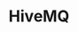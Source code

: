 ---
title: HiveMQ
categories:
  - message-broker
docs:
  - id: java
    url: https://java.testcontainers.org/modules/hivemq/
    maintainer: core
    example: |
      ```java
      var hivemqCe = new HiveMQContainer(DockerImageName.parse("hivemq/hivemq-ce")
        .withTag("2021.3"))
      hivemqCe.start();
      ```
    installation: |
      ```xml
      <dependency>
          <groupId>org.testcontainers</groupId>
          <artifactId>hivemq</artifactId>
          <version>1.19.8</version>
          <scope>test</scope>
      </dependency>
      ```
  - id: nodejs
    url: https://node.testcontainers.org/modules/hivemq/
    maintainer: core
    example: |
      ```javascript
      const container = await new HiveMQContainer().start();
      ```
    installation: |
      ```bash
      npm install @testcontainers/hivemq --save-dev
      ```
description: |
  HiveMQ is an MQTT broker and a client based messaging platform designed for the fast, efficient and reliable movement of data to and from connected IoT devices.
---